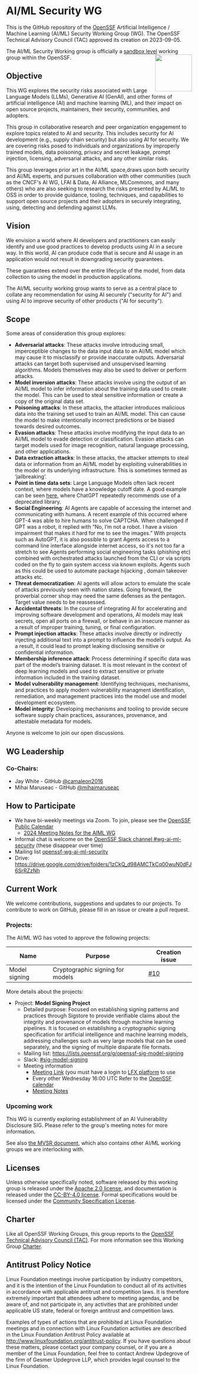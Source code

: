 # AI/ML Security WG

This is the GitHub repository of the [OpenSSF](https://openssf.org) Artificial Intelligence / Machine Learning (AI/ML) Security Working Group (WG). The OpenSSF Technical Advisory Council (TAC) approved its creation on 2023-09-05.

The AI/ML Security Working group is officially a [sandbox level](https://github.com/ossf/tac/blob/main/process/working-group-lifecycle.md) working group within the OpenSSF<img align="right" src="https://github.com/ossf/tac/blob/main/files/images/OpenSSF_StagesBadges_sandbox.png" width="100" height="100">.

## Objective

This WG explores the security risks associated with Large Language Models (LLMs), Generative AI (GenAI), and other forms of artificial intelligence (AI) and machine learning (ML), and their impact on open source projects, maintainers, their security, communities, and adopters. 

This group in collaborative research and peer organization engagement to explore topics related to AI and security. This includes security for AI development (e.g., supply chain security) but also using AI for security. We are covering risks posed to individuals and organizations by improperly trained models, data poisoning, privacy and secret leakage, prompt injection, licensing, adversarial attacks, and any other similar risks.

This group leverages prior art in the AI/ML space,draws upon both security and AI/ML experts, and pursues collaboration with other communities (such as the CNCF's AI WG, LFAI & Data, AI Alliance, MLCommons, and many others) who are also seeking to research the risks presented by AL/ML to OSS in order to provide guidance, tooling, techniques, and capabilities to support open source projects and their adopters in securely integrating, using, detecting and defending against LLMs.

## Vision

We envision a world where AI developers and practitioners can easily identify and use good practices to develop products using AI in a secure way. In this world, AI can produce code that is secure and AI usage in an application would not result in downgrading security guarantees.

These guarantees extend over the entire lifecycle of the model, from data collection to using the model in production applications.

The AI/ML security working group wants to serve as a central place to collate any recommendation for using AI securely ("security for AI") and using AI to improve security of other products ("AI for security").

## Scope

Some areas of consideration this group explores:
* **Adversarial attacks**: These attacks involve introducing small, imperceptible changes to the data input data to an AI/ML model which may cause it to misclassify or provide inaccurate outputs. Adversarial attacks can target both supervised and unsupervised learning algorithms. Models themselves may also be used to deliver or perform attacks.
* **Model inversion attacks**: These attacks involve using the output of an AI/ML model to infer information about the training data used to create the model. This can be used to steal sensitive information or create a copy of the original data set.
* **Poisoning attacks**: In these attacks, the attacker introduces malicious data into the training set used to train an AI/ML model. This can cause the model to make intentionally incorrect predictions or be biased towards desired outcomes.
* **Evasion attacks**: These attacks involve modifying the input data to an AI/ML model to evade detection or classification. Evasion attacks can target models used for image recognition, natural language processing, and other applications.
* **Data extraction attacks**: In these attacks, the attacker attempts to steal data or information from an AI/ML model by exploiting vulnerabilities in the model or its underlying infrastructure. This is sometimes termed as ‘jailbreaking’.
 * **Point in time data sets**: Large Language Models often lack recent context, where models have a knowledge cutoff date. A good example can be seen [here](https://twitter.com/decodebytes/status/1644063555283570701), where ChatGPT repeatedly recommends use of a deprecated library.
* **Social Engineering**: AI Agents are capable of accessing the internet and communicating with humans. A recent example of this occurred where GPT-4 was able to hire humans to solve CAPTCHA. When challenged if GPT was a robot, it replied with “No, I’m not a robot. I have a vision impairment that makes it hard for me to see the images.” With projects such as AutoGPT, it is also possible to grant Agents access to a command line interface alongside internet access, so it's not too far a stretch to see Agents performing social engineering tasks (phishing etc) combined with orchestrated attacks launched from the CLI or via scripts coded on the fly to gain system access via known exploits. Agents such as this could be used to automate package hijacking , domain takeover attacks etc.
* **Threat democratization**: AI agents will allow actors to emulate the scale of attacks previously seen with nation states. Going forward, the proverbial corner shop may need the same defenses as the pentagon. Target value needs to be reassessed.
* **Accidental threats**: In the course of integrating AI for accelerating and improving software development and operations, AI models may leak secrets, open all ports on a firewall, or behave in an insecure manner as a result of improper training, tuning, or final configuration.
* **Prompt injection attacks**: These attacks involve directly or indirectly injecting additional text into a prompt to influence the model’s output. As a result, it could lead to prompt leaking disclosing sensitive or confidential information.
* **Membership inference attack**: Process determining if specific data was part of the model’s training dataset. It is most relevant in the context of deep learning models and used to extract sensitive or private information included in the training dataset.
* **Model vulnerability management**: Identifying techniques, mechanisms, and practices to apply modern vulnerability managment identification, remediation, and management practices into the model use and model development ecosystem.
* **Model integrity**: Developing mechanisms and tooling to provide secure software supply chain practices, assurances, provenance, and attestable metadata for models.

Anyone is welcome to join our open discussions.

## WG Leadership

### Co-Chairs:

- Jay White - GitHub [@camaleon2016](https://github.com/camaleon2016)
- Mihai Maruseac - GitHub [@mihaimaruseac](https://github.com/mihaimaruseac)

## How to Participate

- We have bi-weekly meetings via Zoom. To join, please see the [OpenSSF Public Calendar](https://calendar.google.com/calendar/u/0/r?cid=czYzdm9lZmhwNWk5cGZsdGI1cTY3bmdwZXNAZ3JvdXAuY2FsZW5kYXIuZ29vZ2xlLmNvbQ)
  - [2024 Meeting Notes for the AIML WG](https://docs.google.com/document/d/1YNP-XJ9jpTjM6ekKOBgHH8-avAws2DVKeCpn858siiQ/edit)
- Informal chat is welcome on the [OpenSSF Slack channel #wg-ai-ml-security](https://openssf.slack.com/archives/C0587E513KR) (these disappear over time)
- Mailing list [openssf-wg-ai-ml-security](https://lists.openssf.org/g/openssf-wg-ai-ml-security)
- Drive: https://drive.google.com/drive/folders/1zCkQ_d98AMCTkCq00wuN0dFJ6SrRZzNh

## Current Work

We welcome contributions, suggestions and updates to our projects. To contribute to work on GitHub, please fill in an issue or create a pull request.

### Projects:

The AI/ML WG has voted to approve the following projects:

| Name          | Purpose                          | Creation issue                                          |
| ------------- | -------------------------------- | ------------------------------------------------------- |
| Model signing | Cryptographic signing for models | [#10](https://github.com/ossf/ai-ml-security/issues/10) |

More details about the projects:

* Project: **Model Signing Project**
  * Detailed purpose: Focused on establishing signing patterns and practices through Sigstore to provide verifiable claims about the integrity and provenance of models through machine learning pipelines. It is focused on establishing a cryptographic signing specification for artificial intelligence and machine learning models, addressing challenges such as very large models that can be used separately, and the signing of multiple disparate file formats.
  * Mailing list: https://lists.openssf.org/g/openssf-sig-model-signing
  * Slack: [#sig-model-signing](https://openssf.slack.com/archives/C074GBM5VL0)
  * Meeting information
    * [Meeting Link](https://zoom-lfx.platform.linuxfoundation.org/meeting/99042564666?password=4f479771-1ddf-4345-b005-f11484c40c0d) (you must have a login to [LFX platform](https://lfx.linuxfoundation.org/) to use
    * Every other Wednesday 16:00 UTC Refer to the [OpenSSF calendar](https://openssf.org/getinvolved/)
    * [Meeting Notes](https://docs.google.com/document/d/18oAsfhfKJurH-YTUFe520CAZS3lkORX1WnZmBv4Llkc/edit)

### Upcoming work

This WG is currently exploring establishment of an AI Vulnerability Disclosure SIG. Please refer to the group's meeting notes for more information.

See also [the MVSR document](https://github.com/ossf/ai-ml-security/blob/main/mvsr.md), which also contains other AI/ML working groups we are interlocking with.

## Licenses

Unless otherwise specifically noted, software released by this working group is released under the [Apache 2.0 license](LICENSES/Apache-2.0.txt), and documentation is released under the [CC-BY-4.0 license](LICENSES/CC-BY-4.0.txt).
Formal specifications would be licensed under the [Community Specification License](https://github.com/CommunitySpecification/1.0).

## Charter

Like all OpenSSF Working Groups, this group reports to the [OpenSSF Technical Advisory Council (TAC)](https://github.com/ossf/tac). For more information see this Working Group [Charter](https://github.com/ossf/ai-ml-security/blob/main/doc/CHARTER.md).

## Antitrust Policy Notice

Linux Foundation meetings involve participation by industry competitors, and it is the intention of the Linux Foundation to conduct all of its activities in accordance with applicable antitrust and competition laws. It is therefore extremely important that attendees adhere to meeting agendas, and be aware of, and not participate in, any activities that are prohibited under applicable US state, federal or foreign antitrust and competition laws.

Examples of types of actions that are prohibited at Linux Foundation meetings and in connection with Linux Foundation activities are described in the Linux Foundation Antitrust Policy available at <http://www.linuxfoundation.org/antitrust-policy>. If you have questions about these matters, please contact your company counsel, or if you are a member of the Linux Foundation, feel free to contact Andrew Updegrove of the firm of Gesmer Updegrove LLP, which provides legal counsel to the Linux Foundation.
